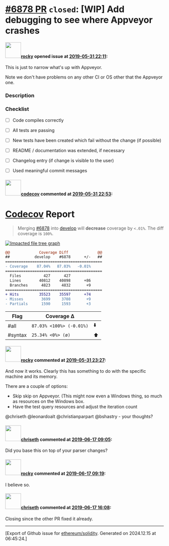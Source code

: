 # [\#6878 PR](https://github.com/ethereum/solidity/pull/6878) `closed`: [WIP] Add debugging to see where Appveyor crashes

#### <img src="https://avatars.githubusercontent.com/u/8851?v=4" width="50">[rocky](https://github.com/rocky) opened issue at [2019-05-31 22:11](https://github.com/ethereum/solidity/pull/6878):

This is just to narrow what's up with Appveyor. 

Note we don't have problems on any other CI or OS other that the Appveyor one. 


<!--### Your checklist for this pull request

Please review the [guidelines for contributing](http://solidity.readthedocs.io/en/latest/contributing.html) to this repository.

Please also note that this project is released with a [Contributor Code of Conduct](CONDUCT.md). By participating in this project you agree to abide by its terms.
-->

### Description

<!--
Please explain the changes you made here.

Thank you for your help!
-->

### Checklist
- [ ] Code compiles correctly
- [ ] All tests are passing
- [ ] New tests have been created which fail without the change (if possible)
- [ ] README / documentation was extended, if necessary
- [ ] Changelog entry (if change is visible to the user)
- [ ] Used meaningful commit messages


#### <img src="https://avatars.githubusercontent.com/in/254?v=4" width="50">[codecov](https://github.com/apps/codecov) commented at [2019-05-31 22:53](https://github.com/ethereum/solidity/pull/6878#issuecomment-497883567):

# [Codecov](https://codecov.io/gh/ethereum/solidity/pull/6878?src=pr&el=h1) Report
> Merging [#6878](https://codecov.io/gh/ethereum/solidity/pull/6878?src=pr&el=desc) into [develop](https://codecov.io/gh/ethereum/solidity/commit/dd04a35c0e2d2111ff165013b0c7fe1a31beb3a7?src=pr&el=desc) will **decrease** coverage by `<.01%`.
> The diff coverage is `100%`.

[![Impacted file tree graph](https://codecov.io/gh/ethereum/solidity/pull/6878/graphs/tree.svg?width=650&token=87PGzVEwU0&height=150&src=pr)](https://codecov.io/gh/ethereum/solidity/pull/6878?src=pr&el=tree)

```diff
@@             Coverage Diff             @@
##           develop    #6878      +/-   ##
===========================================
- Coverage    87.04%   87.03%   -0.01%     
===========================================
  Files          427      427              
  Lines        40812    40898      +86     
  Branches      4823     4832       +9     
===========================================
+ Hits         35523    35597      +74     
- Misses        3699     3708       +9     
- Partials      1590     1593       +3
```

| Flag | Coverage Δ | |
|---|---|---|
| #all | `87.03% <100%> (-0.01%)` | :arrow_down: |
| #syntax | `25.34% <0%> (ø)` | :arrow_up: |

#### <img src="https://avatars.githubusercontent.com/u/8851?v=4" width="50">[rocky](https://github.com/rocky) commented at [2019-05-31 23:27](https://github.com/ethereum/solidity/pull/6878#issuecomment-497889050):

And now it works. Clearly this has something to do with the specific machine and its memory. 

There are a couple of options:

* Skip skip on Appveyor. (This might now even a Windows thing, so much as resources on the Windows box. 
* Have the test query resources and adjust the iteration count

@chriseth @leonardoalt @christianparpart @bshastry  - your thoughts?

#### <img src="https://avatars.githubusercontent.com/u/9073706?v=4" width="50">[chriseth](https://github.com/chriseth) commented at [2019-06-17 09:05](https://github.com/ethereum/solidity/pull/6878#issuecomment-502598876):

Did you base this on top of your parser changes?

#### <img src="https://avatars.githubusercontent.com/u/8851?v=4" width="50">[rocky](https://github.com/rocky) commented at [2019-06-17 09:19](https://github.com/ethereum/solidity/pull/6878#issuecomment-502604114):

I believe so.

#### <img src="https://avatars.githubusercontent.com/u/9073706?v=4" width="50">[chriseth](https://github.com/chriseth) commented at [2019-06-17 16:08](https://github.com/ethereum/solidity/pull/6878#issuecomment-502748375):

Closing since the other PR fixed it already.


-------------------------------------------------------------------------------



[Export of Github issue for [ethereum/solidity](https://github.com/ethereum/solidity). Generated on 2024.12.15 at 06:45:24.]
